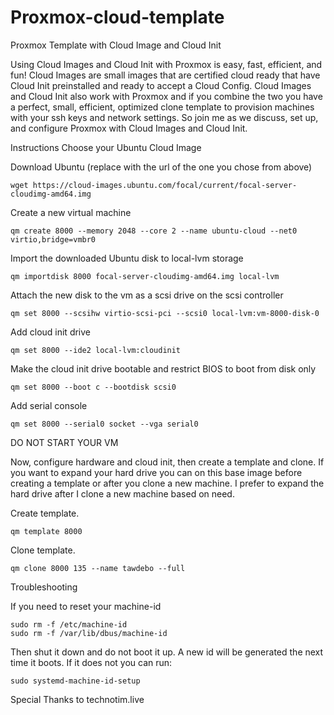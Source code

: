 # Proxmox-cloud-template
Proxmox Template with Cloud Image and Cloud Init

Using Cloud Images and Cloud Init with Proxmox is easy, fast, efficient, and fun! Cloud Images are small images that are certified cloud ready that have Cloud Init preinstalled and ready to accept a Cloud Config. Cloud Images and Cloud Init also work with Proxmox and if you combine the two you have a perfect, small, efficient, optimized clone template to provision machines with your ssh keys and network settings. So join me as we discuss, set up, and configure Proxmox with Cloud Images and Cloud Init.

Instructions
Choose your Ubuntu Cloud Image

Download Ubuntu (replace with the url of the one you chose from above)

```
wget https://cloud-images.ubuntu.com/focal/current/focal-server-cloudimg-amd64.img
```

Create a new virtual machine

```
qm create 8000 --memory 2048 --core 2 --name ubuntu-cloud --net0 virtio,bridge=vmbr0
```

Import the downloaded Ubuntu disk to local-lvm storage

```
qm importdisk 8000 focal-server-cloudimg-amd64.img local-lvm
```

Attach the new disk to the vm as a scsi drive on the scsi controller

```
qm set 8000 --scsihw virtio-scsi-pci --scsi0 local-lvm:vm-8000-disk-0
```

Add cloud init drive

```
qm set 8000 --ide2 local-lvm:cloudinit
```

Make the cloud init drive bootable and restrict BIOS to boot from disk only

```
qm set 8000 --boot c --bootdisk scsi0
```

Add serial console

```
qm set 8000 --serial0 socket --vga serial0
```

DO NOT START YOUR VM

Now, configure hardware and cloud init, then create a template and clone. If you want to expand your hard drive you can on this base image before creating a template or after you clone a new machine. I prefer to expand the hard drive after I clone a new machine based on need.

Create template.

```
qm template 8000
```

Clone template.

```
qm clone 8000 135 --name tawdebo --full
```


Troubleshooting

If you need to reset your machine-id
```
sudo rm -f /etc/machine-id
sudo rm -f /var/lib/dbus/machine-id
```

Then shut it down and do not boot it up. A new id will be generated the next time it boots. If it does not you can run:

```
sudo systemd-machine-id-setup
```

Special Thanks to technotim.live
